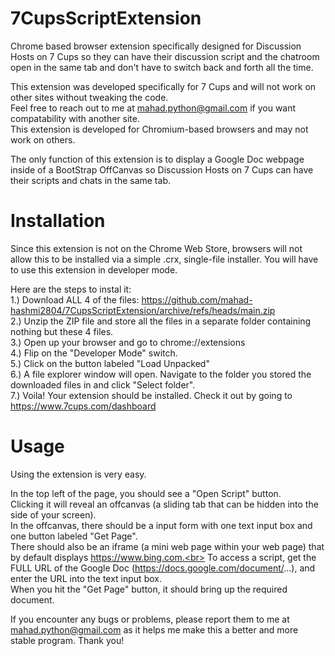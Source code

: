 # 7CupsScriptExtension
Chrome based browser extension specifically designed for Discussion Hosts on 7 Cups so they can have their discussion script and the chatroom open in the same tab and don't have to switch back and forth all the time.

This extension was developed specifically for 7 Cups and will not work on other sites without tweaking the code. <br>
Feel free to reach out to me at mahad.python@gmail.com if you want compatability with another site.<br>
This extension is developed for Chromium-based browsers and may not work on others.<br>

The only function of this extension is to display a Google Doc webpage inside of a BootStrap OffCanvas so Discussion Hosts on 7 Cups can have their scripts and chats in the same tab.


# Installation
Since this extension is not on the Chrome Web Store, browsers will not allow this to be installed via a simple .crx, single-file installer.
You will have to use this extension in developer mode.

Here are the steps to instal it:<br>
  1.) Download ALL 4 of the files: https://github.com/mahad-hashmi2804/7CupsScriptExtension/archive/refs/heads/main.zip<br>
  2.) Unzip the ZIP file and store all the files in a separate folder containing nothing but these 4 files.<br>
  3.) Open up your browser and go to chrome://extensions<br>
  4.) Flip on the "Developer Mode" switch.<br>
  5.) Click on the button labeled "Load Unpacked"<br>
  6.) A file explorer window will open. Navigate to the folder you stored the downloaded files in and click "Select folder".<br>
  7.) Voila! Your extension should be installed. Check it out by going to https://www.7cups.com/dashboard<br>


 # Usage
 Using the extension is very easy. <br>
 
 In the top left of the page, you should see a "Open Script" button. <br>
 Clicking it will reveal an offcanvas (a sliding tab that can be hidden into the side of your screen).<br>
 In the offcanvas, there should be a input form with one text input box and one button labeled "Get Page". <br>
 There should also be an iframe (a mini web page within your web page) that by default displays https://www.bing.com.<br>
 To access a script, get the FULL URL of the Google Doc (https://docs.google.com/document/...), and enter the URL into the text input box.<br>
 When you hit the "Get Page" button, it should bring up the required document.<br>
 
 If you encounter any bugs or problems, please report them to me at mahad.python@gmail.com as it helps me make this a better and more stable program. Thank you!

